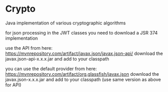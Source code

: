 # Crypto
Java implementation of various cryptographic algorithms

for json processing in the JWT classes you need to download a JSR 374 implementation

use the API from here: https://mvnrepository.com/artifact/javax.json/javax.json-api/
download the javax.json-api-x.x.x.jar and add to your classpath

you can use the default provider from here: https://mvnrepository.com/artifact/org.glassfish/javax.json
download the javax.json-x.x.x.jar and add to your classpath (use same version as above for API)
